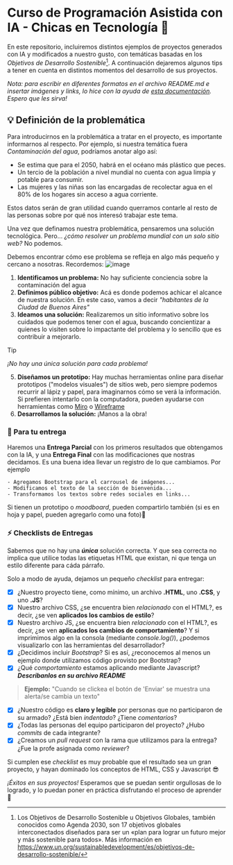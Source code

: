 # Curso de Programación Asistida con IA - Chicas en Tecnología 🚀

En este repositorio, incluiremos distintos ejemplos de proyectos generados con IA y modificados a nuestro gusto, con temáticas basadas en los *Objetivos de Desarrollo Sostenible*[^1]. A continuación dejaremos algunos tips a tener en cuenta en distintos momentos del desarrollo de sus proyectos.

*Nota: para escribir en diferentes formatos en el archivo README.md e insertar imágenes y links, lo hice con la ayuda de [esta documentación](https://docs.github.com/es/get-started/writing-on-github/getting-started-with-writing-and-formatting-on-github/basic-writing-and-formatting-syntax). Espero que les sirva!*

## 💡 Definición de la problemática
Para introducirnos en la problemática a tratar en el proyecto, es importante informarnos al respecto. Por ejemplo, si nuestra temática fuera *Contaminación del agua*, podríamos anotar algo así:
   - Se estima que para el 2050, habrá en el océano más plástico que peces.
   - Un tercio de la población a nivel mundial no cuenta con agua limpia y potable para consumir.
   - Las mujeres y las niñas son las encargadas de recolectar agua en el 80% de los hogares sin acceso a agua corriente.

Estos datos serán de gran utilidad cuando querramos contarle al resto de las personas sobre por qué nos interesó trabajar este tema.

Una vez que definamos nuestra problemática, pensaremos una solución tecnológica. Pero... *¿cómo resolver un problema mundial con un solo sitio web?* No podemos.

Debemos encontrar cómo ese problema se refleja en algo más pequeño y cercano a nosotras. Recordemos: 
![image](https://github.com/curso-programacion-cet/proyecto-2024/assets/170821340/4ec64baa-d3cb-4803-a7eb-bbe2560404f8)

1) **Identificamos un problema:** No hay suficiente conciencia sobre la contaminación del agua
2) **Definimos público objetivo:** Acá es donde podemos achicar el alcance de nuestra solución. En este caso, vamos a decir *"habitantes de la Ciudad de Buenos Aires"*
3) **Ideamos una solución:** Realizaremos un sitio informativo sobre los cuidados que podemos tener con el agua, buscando concientizar a quienes lo visiten sobre lo impactante del problema y lo sencillo que es contribuir a mejorarlo.

> [!TIP]
> *¡No hay una única solución para cada problema!*
   
5) **Diseñamos un prototipo:** Hay muchas herramientas online para diseñar prototipos ("modelos visuales") de sitios web, pero siempre podemos recurrir al lápiz y papel, para imaginarnos cómo se verá la información. Si prefieren intentarlo con la computadora, pueden ayudarse con herramientas como [Miro](https://miro.com/es/wireframe/) o [Wireframe](https://wireframe.cc/CFyHF0)
6) **Desarrollamos la solución:** ¡Manos a la obra!


### 📄 Para tu entrega
Haremos una **Entrega Parcial** con los primeros resultados que obtengamos con la IA, y una **Entrega Final** con las modificaciones que nostras decidamos. Es una buena idea llevar un registro de lo que cambiamos. Por ejemplo
```
- Agregamos Bootstrap para el carrousel de imágenes...
- Modificamos el texto de la sección de bienvenida...
- Transformamos los textos sobre redes sociales en links...
```

Si tienen un prototipo o *moodboard*, pueden compartirlo también (si es en hoja y papel, pueden agregarlo como una foto)🙌

### ⚡ Checklists de Entregas
Sabemos que no hay una ***única*** solución correcta. Y que sea correcta no implica que utilice todas las etiquetas HTML que existan, ni que tenga un estilo diferente para cáda párrafo. 

Solo a modo de ayuda, dejamos un pequeño *checklist* para entregar:
- [x] ¿Nuestro proyecto tiene, como mínimo, un archivo **.HTML**, uno **.CSS**, y uno **.JS**?
- [x] Nuestro archivo CSS, ¿se encuentra bien *relacionado* con el HTML?, es decir, ¿se ven **aplicados los cambios de estilo**?
- [x] Nuestro archivo JS, ¿se encuentra bien *relacionado* con el HTML?, es decir, ¿se ven **aplicados los cambios de comportamiento**? Y si imprimimos algo en la consola (mediante *console.log()*), ¿podemos visualizarlo con las herramientas del desarrollador?
- [x] ¿Decidimos incluir *Bootstrap*? Si es así, ¿reconocemos al menos un ejemplo donde utilizamos código provisto por Bootstrap?
- [x] ¿Qué *comportamiento* estamos aplicando mediante Javascript? ***Describanlos en su archivo README***
> **Ejemplo:**
>  "Cuando se clickea el botón de 'Enviar' se muestra una alerta/se cambia un texto"
- [x] ¿Nuestro código es **claro y legible** por personas que no participaron de su armado? ¿Está bien *indentado*? ¿Tiene *comentarios*?
- [x] ¿Todas las personas del equipo participaron del proyecto? ¿Hubo *commits* de cada integrante?
- [x] ¿Creamos un *pull request* con la rama que utilizamos para la entrega? ¿Fue la profe asignada como *reviewer*?

Si cumplen ese *checklist* es muy probable que el resultado sea un gran proyecto, y hayan dominado los conceptos de HTML, CSS y Javascript 😎

*¡Éxitos en sus proyectos!* Esperamos que se puedan sentir orgullosas de lo logrado, y lo puedan poner en práctica disfrutando el proceso de aprender 💜


[^1]: Los Objetivos de Desarrollo Sostenible u Objetivos Globales, también conocidos como Agenda 2030, son 17 objetivos globales interconectados diseñados para ser un «plan para lograr un futuro mejor y más sostenible para todos». Más información en https://www.un.org/sustainabledevelopment/es/objetivos-de-desarrollo-sostenible/
